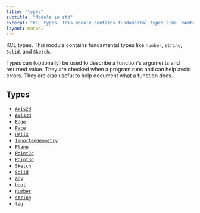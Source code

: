 ```yaml
---
title: "types"
subtitle: "Module in std"
excerpt: "KCL types. This module contains fundamental types like `number`, `string`, `Solid`, and `Sketch`. "
layout: manual
---
```


KCL types. This module contains fundamental types like `number`, `string`, `Solid`, and `Sketch`. 

Types can (optionally) be used to describe a function's arguments and returned value. They are checked when a program runs and can help avoid errors. They are also useful to help document what a function does. 



## Types

* [`Axis2d`](/docs/kcl-std/types/std-types-Axis2d)
* [`Axis3d`](/docs/kcl-std/types/std-types-Axis3d)
* [`Edge`](/docs/kcl-std/types/std-types-Edge)
* [`Face`](/docs/kcl-std/types/std-types-Face)
* [`Helix`](/docs/kcl-std/types/std-types-Helix)
* [`ImportedGeometry`](/docs/kcl-std/types/std-types-ImportedGeometry)
* [`Plane`](/docs/kcl-std/types/std-types-Plane)
* [`Point2d`](/docs/kcl-std/types/std-types-Point2d)
* [`Point3d`](/docs/kcl-std/types/std-types-Point3d)
* [`Sketch`](/docs/kcl-std/types/std-types-Sketch)
* [`Solid`](/docs/kcl-std/types/std-types-Solid)
* [`any`](/docs/kcl-std/types/std-types-any)
* [`bool`](/docs/kcl-std/types/std-types-bool)
* [`number`](/docs/kcl-std/types/std-types-number)
* [`string`](/docs/kcl-std/types/std-types-string)
* [`tag`](/docs/kcl-std/types/std-types-tag)

